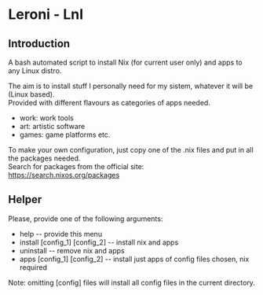 # Leroni - LnI
## Introduction
A bash automated script to install Nix (for current user only) and apps to any Linux distro.

The aim is to install stuff I personally need for my sistem, whatever it will be (Linux based).  
Provided with different flavours as categories of apps needed.

- work: work tools
- art: artistic software
- games: game platforms
etc.

To make your own configuration, just copy one of the .nix files and put in all the packages needed.  
Search for packages from the official site: https://search.nixos.org/packages 


## Helper
Please, provide one of the following arguments:
+ help -- provide this menu
+ install [config_1] [config_2] -- install nix and apps
+ uninstall -- remove nix and apps
+ apps [config_1] [config_2] -- install just apps of config files chosen, nix required

Note: omitting [config] files will install all config files in the current directory.
